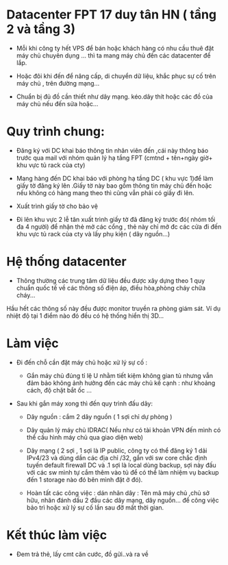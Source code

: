# Datacenter FPT 17 duy tân HN ( tầng 2 và tầng 3)

- Mỗi khi công ty hết VPS để bán hoặc khách hàng có nhu cầu thuê đặt máy chủ chuyên dụng ... thì ta mang máy chủ đến các datacenter để lắp.

- Hoặc đôi khi đến để nâng cấp, di chuyển dữ liệu, khắc phục sự cố trên máy chủ , trên đường mạng...

- Chuẩn bị đủ đồ cần thiết như dây mạng. kéo.dây thít hoặc các đồ của máy chủ nếu đến sửa hoặc...

# Quy trình chung:

- Đăng ký với DC khai báo thông tin nhân viên đến ,cái này thông báo trước qua mail với nhóm quản lý hạ tầng FPT (cmtnd + tên+ngày giờ+ khu vực tủ rack của cty)

- Mang hàng đến DC khai báo với phòng hạ tầng DC ( khu vực 1)để làm giấy tờ đăng ký lên .Giấy tờ này bao gồm thông tin máy chủ đến hoặc nếu không có hàng mang theo thì cũng vẫn phải có giấy đi lên.


- Xuất trình giấy tờ cho bảo vệ

- Đi lên khu vực 2 lễ tân xuất trình giấy tờ đã đăng ký trước đó( nhóm tối đa 4 người) để nhận thẻ mở các cổng , thẻ này chỉ mở đc các cửa đi đến khu vực tủ rack của cty và lấy phụ kiện ( dây nguồn...)

# Hệ thống datacenter

- Thông thường các trung tâm dữ liệu đều được xây dựng theo 1 quy chuẩn quốc tế về các thông số điện áp, điều hòa,phòng cháy chữa cháy...

Hầu hết các thông số này đều được monitor truyền ra phòng giám sát. Ví dụ nhiệt độ tại 1 điểm nào đó đều có hệ thống hiển thị 3D...

# Làm việc

- Đi đến chỗ cần đặt máy chủ hoặc xử lý sự cố :

  - Gắn máy chủ đúng tỉ lệ U nhằm tiết kiệm không gian tủ nhưng vẫn đảm bảo không ảnh hưởng đến các máy chủ kế cạnh : như khoảng cách, độ chặt bắt ốc ...

- Sau khi gắn máy xong thì đến quy trình đấu dây:

  - Dây nguồn : cắm 2 dây nguồn ( 1 sợi chỉ dự phòng )

  - Dây quản lý máy chủ IDRAC( Nếu như có tài khoản VPN đến mình có thể cấu hình máy chủ qua giao diện web)

  - Dây mạng ( 2 sợi , 1 sợi là IP public, công ty có thể đăng ký 1 dải IPv4/23 và dùng dần các địa chỉ /32, gắn với sw core chắc định tuyến default  firewall DC và .1 sợi là local dùng backup, sợi này đấu với các sw mình tự cắm thêm vào tủ để có thể làm nhiệm vụ backup đến 1 storage nào đó bên mình đặt ở đó).

  - Hoàn tất các công việc : dán nhãn dây : Tên mã máy chủ ,chủ sở hữu, nhãn đánh dấu 2 đầu các dây mạng, dây nguồn... để công việc bảo trì hoặc xử lý sự cố lần sau đỡ mất thời gian.

# Kết thúc làm việc 

- Đem trả thẻ, lấy cmt căn cước, đồ gửi..và ra về




